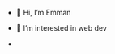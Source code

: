 - 👋 Hi, I’m Emman
- 👀 I’m interested in web dev

- 


<!---
zZZemn/zZZemn is a ✨ special ✨ repository because its `README.md` (this file) appears on your GitHub profile.
You can click the Preview link to take a look at your changes.
--->
